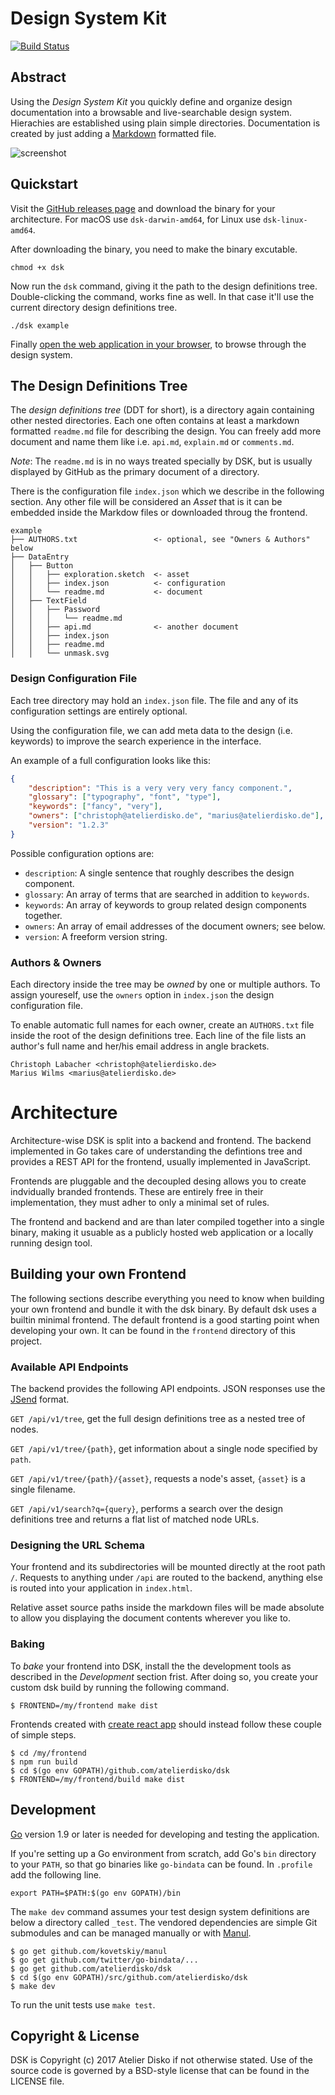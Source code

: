 # Design System Kit

[![Build Status](https://travis-ci.org/atelierdisko/dsk.svg?branch=1.0)](https://travis-ci.org/atelierdisko/dsk)

## Abstract

Using the _Design System Kit_ you quickly define and organize design documentation into a
browsable and live-searchable design system. Hierachies are established using plain simple directories. Documentation is created by just adding a [Markdown](https://guides.github.com/features/mastering-markdown/) formatted file.

![screenshot](https://atelierdisko.de/assets/app/img/github_dsk.png)

## Quickstart

Visit the [GitHub releases page](https://github.com/atelierdisko/dsk/releases) and download the binary for your architecture. For macOS use `dsk-darwin-amd64`, for Linux use `dsk-linux-amd64`.

After downloading the binary, you need to make the binary excutable.
```
chmod +x dsk
```

Now run the `dsk` command, giving it the path to the design definitions tree. Double-clicking the command, works fine as well. In that case it'll use the current directory design definitions tree. 
```
./dsk example
```

Finally [open the web application in your browser](http://localhost:8080), to browse through the design system.

## The Design Definitions Tree

The _design definitions tree_ (DDT for short), is a directory again
containing other nested directories. Each one often contains at least
a markdown formatted `readme.md` file for describing the design.
You can freely add more document and name them like i.e. `api.md`,
`explain.md` or `comments.md`.

_Note_: The `readme.md` is in no ways treated specially by DSK, but is
usually displayed by GitHub as the primary document of a directory.

There is the configuration file `index.json` which we
describe in the following section. Any other file will be considered
an _Asset_ that is it can be embedded inside the Markdow files or
downloaded throug the frontend.

```
example
├── AUTHORS.txt                 <- optional, see "Owners & Authors" below
├── DataEntry
│   ├── Button
│   │   ├── exploration.sketch  <- asset
│   │   ├── index.json          <- configuration
│   │   └── readme.md           <- document
│   ├── TextField
│   │   ├── Password
│   │   │   └── readme.md
│   │   ├── api.md              <- another document
│   │   ├── index.json
│   │   ├── readme.md
│   │   └── unmask.svg
```

### Design Configuration File

Each tree directory may hold an `index.json` file. The file and any of its
configuration settings are entirely optional.

Using the configuration file, we can add meta data to the design (i.e. keywords)
to improve the search experience in the interface. 

An example of a full configuration looks like this:

```json
{
    "description": "This is a very very very fancy component.",
    "glossary": ["typography", "font", "type"],
    "keywords": ["fancy", "very"],
    "owners": ["christoph@atelierdisko.de", "marius@atelierdisko.de"],
    "version": "1.2.3"
}
```

Possible configuration options are:

- `description`: A single sentence that roughly describes the design component.
- `glossary`: An array of terms that are searched in addition to `keywords`.
- `keywords`: An array of keywords to group related design components together.
- `owners`: An array of email addresses of the document owners; see below.
- `version`: A freeform version string.

### Authors & Owners

Each directory inside the tree may be _owned_ by one or multiple
authors. To assign youreself, use the `owners` option in `index.json`
the design configuration file.

To enable automatic full names for each owner, create an `AUTHORS.txt`
file inside the root of the design definitions tree. Each line of the
file lists an author's full name and her/his email address in angle
brackets.

```text
Christoph Labacher <christoph@atelierdisko.de>
Marius Wilms <marius@atelierdisko.de>
```

# Architecture

Architecture-wise DSK is split into a backend and frontend. The backend implemented 
in Go takes care of understanding the defintions tree and provides a REST API for the
frontend, usually implemented in JavaScript. 

Frontends are pluggable and the decoupled desing allows you to create indvidually branded frontends. 
These are entirely free in their implementation, they must adher to only a minimal set
of rules.

The frontend and backend and are than later compiled together into a single binary, making
it usuable as a publicly hosted web application or a locally running design tool.

## Building your own Frontend 

The following sections describe everything you need to know when building your own frontend
and bundle it with the dsk binary. By default dsk uses a builtin minimal frontend. The default frontend
is a good starting point when developing your own. It can be found in the `frontend` directory of
this project.

### Available API Endpoints

The backend provides the following API endpoints. JSON responses use the
[JSend](https://labs.omniti.com/labs/jsend) format.

`GET /api/v1/tree`,
get the full design definitions tree as a nested tree of nodes.

`GET /api/v1/tree/{path}`,
get information about a single node specified by `path`.

`GET /api/v1/tree/{path}/{asset}`,
requests a node's asset, `{asset}` is a single filename.

`GET /api/v1/search?q={query}`,
performs a search over the design definitions tree and returns
a flat list of matched node URLs.

### Designing the URL Schema

Your frontend and its subdirectories will be mounted directly at the root path
`/`. Requests to anything under `/api` are routed to the backend, anything else
is routed into your application in `index.html`. 

Relative asset source paths inside the markdown files will be made
absolute to allow you displaying the document contents wherever you
like to.

### Baking

To _bake_ your frontend into DSK, install the the development tools as described in the _Development_ section frist. 
After doing so, you create your custom dsk build by running the following command.

```
$ FRONTEND=/my/frontend make dist
```

Frontends created with [create react app](https://github.com/facebook/create-react-app) should instead follow these couple of simple steps. 

```
$ cd /my/frontend
$ npm run build
$ cd $(go env GOPATH)/github.com/atelierdisko/dsk
$ FRONTEND=/my/frontend/build make dist
```

## Development

[Go](https://golang.org/) version 1.9 or later is needed for developing and
testing the application. 

If you're setting up a Go environment from scratch, add Go's `bin` directory to
your `PATH`, so that go binaries like `go-bindata` can be found. In `.profile`
add the following line.
```
export PATH=$PATH:$(go env GOPATH)/bin
```

The `make dev` command assumes your test design system definitions are below a
directory called `_test`. The vendored dependencies are simple Git submodules 
and can be managed manually or with [Manul](https://github.com/kovetskiy/manul).

```
$ go get github.com/kovetskiy/manul
$ go get github.com/twitter/go-bindata/...
$ go get github.com/atelierdisko/dsk
$ cd $(go env GOPATH)/src/github.com/atelierdisko/dsk
$ make dev
```

To run the unit tests use `make test`.

## Copyright & License

DSK is Copyright (c) 2017 Atelier Disko if not otherwise
stated. Use of the source code is governed by a BSD-style
license that can be found in the LICENSE file.
